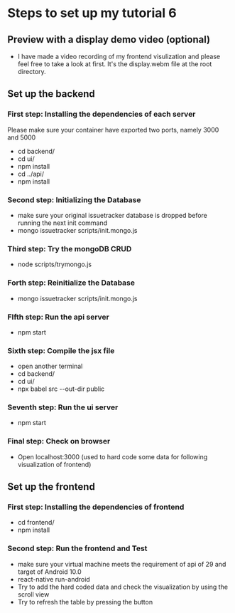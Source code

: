 # Steps to set up my tutorial 6
## Preview with a display demo video (optional)
- I have made a video recording of my frontend visulization and please feel free to take a look at first. It's the display.webm file at the root directory.
## Set up the backend
### First step: Installing the dependencies of each server
Please make sure your container have exported two ports, namely 3000 and 5000
- cd backend/
- cd ui/
- npm install
- cd ../api/
- npm install
### Second step: Initializing the Database
- make sure your original issuetracker database is dropped before running the next init command
- mongo issuetracker scripts/init.mongo.js
### Third step: Try the mongoDB CRUD
- node scripts/trymongo.js
### Forth step: Reinitialize the Database
- mongo issuetracker scripts/init.mongo.js
### FIfth step: Run the api server
- npm start
### Sixth step: Compile the jsx file
- open another terminal
- cd backend/
- cd ui/
- npx babel src --out-dir public
### Seventh step: Run the ui server
- npm start
### Final step: Check on browser
- Open localhost:3000 (used to hard code some data for following visualization of frontend)
## Set up the frontend
### First step: Installing the dependencies of frontend
- cd frontend/
- npm install
### Second step: Run the frontend and Test
- make sure your virtual machine meets the requirement of api of 29 and target of Android 10.0
- react-native run-android
- Try to add the hard coded data and check the visualization by using the scroll view
- Try to refresh the table by pressing the button



